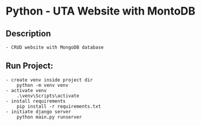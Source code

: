 # Python - UTA Website with MontoDB

## Description
    - CRUD website with MongoDB database

## Run Project:
    - create venv inside project dir
        python -m venv venv
    - activate venv
        .\venv\Scripts\activate
    - install requirements
        pip install -r requirements.txt
    - initiate django server
        python main.py runserver